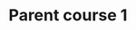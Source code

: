 ---
layout: course
permalink: "/courses/parent_course_1/course_3"
title: "Parent course 1"
description: "Parent course 1 description"
parentPath: "parent_course_1"
courseDescription: "Descrizione corso 3"
activeItem: course_3
---